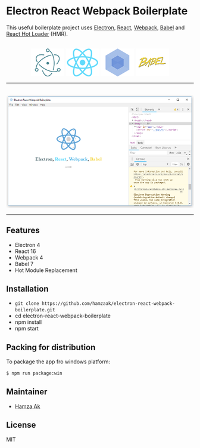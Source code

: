 # Electron React Webpack Boilerplate

<p>
  This useful boilerplate project uses <a href="http://electron.atom.io/">Electron</a>, <a href="https://facebook.github.io/react/">React</a>, <a href="http://webpack.github.io/docs/">Webpack</a>, <a href="https://babeljs.io/">Babel</a> and <a href="https://github.com/gaearon/react-hot-loader">React Hot Loader</a> (HMR).
</p>

<br>

<div align="center">
  <a href="https://electronjs.org/"><img src="./dist/assets/electron.png" /></a>
  <a href="https://facebook.github.io/react/"><img src="./dist/assets/react.png" /></a>
  <a href="https://webpack.github.io/"><img src="./dist/assets/webpack.png" /></a>
  <a href="https://babeljs.io/"><img src="./dist/assets/babel.png" /></a>
</div>

<hr />
<br />

<div align="center">
<img src="./dist/assets/home.png" alt="Electron React Webpack Boilerplate"/>
</div>
<hr />

## Features

* Electron 4
* React 16
* Webpack 4
* Babel 7
* Hot Module Replacement

## Installation

* `git clone https://github.com/hamzaak/electron-react-webpack-boilerplate.git`
* cd electron-react-webpack-boilerplate
* npm install
* npm start

## Packing for distribution

To package the app fro windows platform:

```bash
$ npm run package:win
```

## Maintainer

- [Hamza Ak](https://www.linkedin.com/in/hamzaak/)

## License

MIT